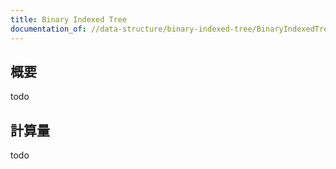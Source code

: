 ```yaml
---
title: Binary Indexed Tree
documentation_of: //data-structure/binary-indexed-tree/BinaryIndexedTree.hpp
---
```


## 概要

todo

## 計算量
todo
